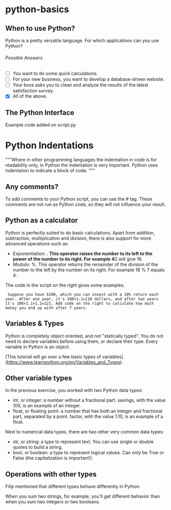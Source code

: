 # python-basics

## When to use Python?
Python is a pretty versatile language. For which applications can you use Python?

###### Possible Answers
- [ ] You want to do some quick calculations.
- [ ] For your new business, you want to develop a database-driven website.
- [ ] Your boss asks you to clean and analyze the results of the latest satisfaction survey.
- [x] All of the above.

## The Python Interface
Example code added on script.py

# Python Indentations
"""Where in other programming languages the indentation in code is for readability only, in Python the indentation is very important.
Python uses indentation to indicate a block of code. """


## Any comments?
To add comments to your Python script, you can use the # tag. These comments are not run as Python code, so they will not influence your result.

## Python as a calculator
Python is perfectly suited to do basic calculations. Apart from addition, subtraction, multiplication and division, there is also support for more advanced operations such as:

- Exponentiation: **. This operator raises the number to its left to the power of the number to its right. For example 4**2 will give 16.
- Modulo: %. This operator returns the remainder of the division of the number to the left by the number on its right. For example 18 % 7 equals 4.

The code in the script on the right gives some examples.
```
 Suppose you have $100, which you can invest with a 10% return each year. After one year, it's 100×1.1=110 dollars, and after two years it's 100×1.1×1.1=121. Add code on the right to calculate how much money you end up with after 7 years.
```
## Variables & Types
Python is completely object oriented, and not "statically typed". You do not need to declare variables before using them, or declare their type. Every variable in Python is an object.

[This tutorial will go over a few basic types of variables] (https://www.learnpython.org/en/Variables_and_Types).

## Other variable types
In the previous exercise, you worked with two Python data types:

- int, or integer: a number without a fractional part. savings, with the value 100, is an example of an integer.
- float, or floating point: a number that has both an integer and fractional part, separated by a point. factor, with the value 1.10, is an example of a float.

Next to numerical data types, there are two other very common data types:

- str, or string: a type to represent text. You can use single or double quotes to build a string.
- bool, or boolean: a type to represent logical values. Can only be True or False (the capitalization is important!).

## Operations with other types
Filip mentioned that different types behave differently in Python.

When you sum two strings, for example, you'll get different behavior than when you sum two integers or two booleans.

